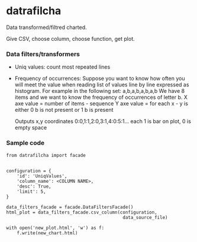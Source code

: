 # datrafilcha


Data transformed/filtred charted.


Give CSV, choose column, choose function, get plot.

### Data filters/transformers
  - Uniq values: count most repeated lines
  - Frequency of occurrences: Suppose you want to know how often you will meet the value when reading list of values line by line expressed as histogram.
    For example in the following set:
        a,b,a,b,a,b,a,b
    We have 8 items and we want to know the frequency of occurrences of letter b.
    X axe value = number of items - sequence
    Y axe value = for each x - y is either 0 b is not present or 1 b is present

    Outputs x,y coordinates 0:0,1:1,2:0,3:1,4:0:5:1... each 1 is bar on plot, 0 is empty space


### Sample code

```
from datrafilcha import facade


configuration = {
    'id': 'UniqValues',
    'column_name': <COLUMN NAME>,
    'desc': True,
    'limit': 5,
}

data_filters_facade = facade.DataFiltersFacade()
html_plot = data_filters_facade.csv_column(configuration,
                                            data_source_file)

with open('new_plot.html', 'w') as f:
    f.write(new_chart.html)
```
